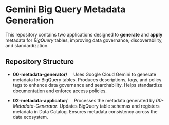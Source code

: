 # Gemini Big Query Metadata Generation
This repository contains two applications designed to **generate** and **apply** metadata for *BigQuery* tables, improving data governance, discoverability, and standardization.

## Repository Structure
* **00-metadata-generator/**
    Uses Google Cloud Gemini to generate metadata for BigQuery tables.
    Produces descriptions, tags, and policy tags to enhance data governance and searchability.
    Helps standardize documentation and enforce access policies.

* **02-metadata-applicator/**
    Processes the metadata generated by *00-Metadata-Generator*.
    Updates BigQuery table schemas and registers metadata in Data Catalog.
    Ensures metadata consistency across the data ecosystem.